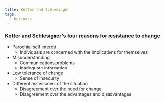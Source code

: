 ```yaml
---
title: Kotter and Schlesinger
tags:
  - business
---
```

### Kotter and Schlesigner's four reasons for resistance to change

- Parochial self interest
	- Individuals are concerned with the implications for themselves
- Misunderstanding
	- Communications problems
	- Inadequate information
- Low tolerance of change
	- Sense of insecurity
- Different assessment of the situation
	- Disagreement over the need for change
	- Disagreement over the advantages and disadvantages
